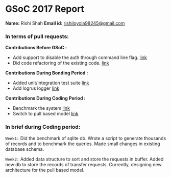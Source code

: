 # GSoC 2017 Report

**Name:** Rishi Shah
**Email id:** rishiloyola98245@gmail.com

### In terms of pull requests:

**Contributions Before GSoC :**
- Add support to disable the auth through command line flag. [link](https://github.com/vkuznet/transfer2go/pull/2)
- Did code refactoring of the existing code. [link](https://github.com/vkuznet/transfer2go/pull/4)

**Contributions During Bonding Period :**
- Added unit/integration test suite [link](https://github.com/vkuznet/transfer2go/pull/20)
- Add logrus logger [link](https://github.com/vkuznet/transfer2go/pull/22)

**Contributions During Coding Period :**
- Benchmark the system [link](https://github.com/vkuznet/transfer2go/pull/23)
- Switch to pull based model [link](https://github.com/vkuznet/transfer2go/pull/26)

### In brief during Coding period:

`Week1:` Did the benchmark of sqlite db. Wrote a script to generate thousands of records and to benchmark the queries. Made small changes in existing database schema.

`Week2:` Added data structure to sort and store the requests in buffer. Added new db to store the records of transfer requests. Currently, designing new architecture for the pull based model.
